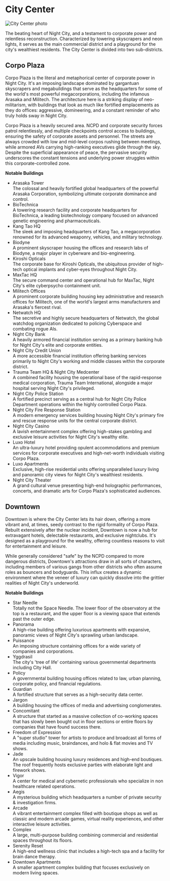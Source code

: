# City Center

![City Center photo](https://raw.githubusercontent.com/asidiehl/night-city-lore/refs/heads/main/neighborhoods/images/city-center.png)

The beating heart of Night City, and a testament to corporate power and relentless reconstruction. Characterized by towering skyscrapers and neon lights, it serves as the main commercial district and a playground for the city's wealthiest residents. The City Center is divided into two sub-districts.

## Corpo Plaza

Corpo Plaza is the literal and metaphorical center of corporate power in Night City. It's an imposing landscape dominated by gargantuan skyscrapers and megabuildings that serve as the headquarters for some of the world's most powerful megacorporations, including the infamous Arasaka and Militech. The architecture here is a striking display of neo-militarism, with buildings that look as much like fortified emplacements as they do offices: aggressive, domineering, and a constant reminder of who truly holds sway in Night City.

Corpo Plaza is a heavily secured area. NCPD and corporate security forces patrol relentlessly, and multiple checkpoints control access to buildings, ensuring the safety of corporate assets and personnel. The streets are always crowded with low and mid-level corpos rushing between meetings, while armored AVs carrying high-ranking executives glide through the sky. Despite the superficial appearance of peace, the pervasive security underscores the constant tensions and underlying power struggles within this corporate-controlled zone.

**Notable Buildings**

- Arasaka Tower  
  The colossal and heavily fortified global headquarters of the powerful Arasaka Corporation, symbolizing ultimate corporate dominance and control.
- BioTechnica  
  A towering research facility and corporate headquarters for BioTechnica, a leading biotechnology company focused on advanced genetic engineering and pharmaceuticals.
- Kang Tao HQ  
  The sleek and imposing headquarters of Kang Tao, a megacorporation renowned for its advanced weaponry, vehicles, and military technology.
- Biodyne  
  A prominent skyscraper housing the offices and research labs of Biodyne, a major player in cyberware and bio-engineering.
- Kiroshi Opticals  
  The corporate base for Kiroshi Opticals, the ubiquitous provider of high-tech optical implants and cyber-eyes throughout Night City.
- MaxTac HQ  
  The secure command center and operational hub for MaxTac, Night City's elite cyberpsycho containment unit.
- Militech Offices  
  A prominent corporate building housing key administrative and research offices for Militech, one of the world's largest arms manufacturers and Arasaka's fiercest rival.
- Netwatch HQ  
  The secretive and highly secure headquarters of Netwatch, the global watchdog organization dedicated to policing Cyberspace and combating rogue AIs.
- Night City Bank  
  A heavily armored financial institution serving as a primary banking hub for Night City's elite and corporate entities.
- Night City Credit Union  
  A more accessible financial institution offering banking services primarily to Night City's working and middle classes within the corporate district.
- Trauma Team HQ & Night City Medcenter  
  A combined facility housing the operational base of the rapid-response medical corporation, Trauma Team International, alongside a major hospital serving Night City's privileged.
- Night City Police Station  
  A fortified precinct serving as a central hub for Night City Police Department operations within the highly controlled Corpo Plaza.
- Night City Fire Response Station  
  A modern emergency services building housing Night City's primary fire and rescue response units for the central corporate district.
- Night City Casino  
  A lavish entertainment complex offering high-stakes gambling and exclusive leisure activities for Night City's wealthy elite.
- Luxo Hotel  
  An ultra-luxury hotel providing opulent accommodations and premium services for corporate executives and high-net-worth individuals visiting Corpo Plaza.
- Luxo Apartments  
  Exclusive, high-rise residential units offering unparalleled luxury living and panoramic city views for Night City's wealthiest residents.
- Night City Theater  
  A grand cultural venue presenting high-end holographic performances, concerts, and dramatic arts for Corpo Plaza's sophisticated audiences.

## Downtown

Downtown is where the City Center lets its hair down, offering a more vibrant and, at times, seedy contrast to the rigid formality of Corpo Plaza. Rebuilt extensively after the nuclear incident, Downtown is now a hub for extravagant hotels, delectable restaurants, and exclusive nightclubs. It's designed as a playground for the wealthy, offering countless reasons to visit for entertainment and leisure.

While generally considered "safe" by the NCPD compared to more dangerous districts, Downtown's attractions draw in all sorts of characters, including members of various gangs from other districts who often assume roles as bouncers and bodyguards. This influx creates a dynamic environment where the veneer of luxury can quickly dissolve into the grittier realities of Night City's underworld.

**Notable Buildings**

- Star Needle  
  Totally not the Space Needle. The lower floor of the observatory at the top is a restaurant, and the upper floor is a viewing space that extends past the outer edge.
- Panorama  
  A high-rise building offering luxurious apartments with expansive, panoramic views of Night City's sprawling urban landscape.
- Puissance  
  An imposing structure containing offices for a wide variety of companies and corporations.
- Yggdrasil  
  The city's 'tree of life' containing various governmental departments including City Hall.
- Policy  
  A governmental building housing offices related to law, urban planning, corporate policy, and financial regulations.
- Guardian  
  A fortified structure that serves as a high-security data center.
- Jargon  
  A building housing the offices of media and advertising conglomerates.
- Concomitant  
  A structure that started as a massive collection of co-working spaces that has slowly been bought out in floor sections or entire floors by companies that have found success there.
- Freedom of Expression  
  A "super studio" tower for artists to produce and broadcast all forms of media including music, braindances, and holo & flat movies and TV shows.
- Jade  
  An upscale building housing luxury residences and high-end boutiques. The roof frequently hosts exclusive parties with elaborate light and firework shows.
- Vigor  
  A center for medical and cybernetic professionals who specialize in non healthcare related operations.
- Aegis  
  A mysterious building which headquarters a number of private security & investigation firms.
- Arcade  
  A vibrant entertainment complex filled with boutique shops as well as classic and modern arcade games, virtual reality experiences, and other interactive leisure activities.
- Complex  
  A large, multi-purpose building combining commercial and residential spaces throughout its floors.
- Serenity Reset  
  A high-end wellness clinic that includes a high-tech spa and a facility for brain dance therapy.
- Downtown Apartments  
  A smaller apartment complex building that focuses exclusively on modern living spaces.
